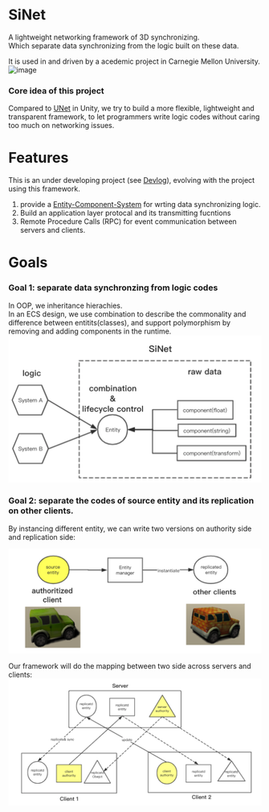 [Devlog-link]:()
[Img-entity-separation]:/Resources/Media/entity-separation.png
[Img-server-client-illus]:Resources/Media/server-client-illus.png
[Img-ECS]:Resources/Media/ECS.png
# SiNet
A lightweight networking framework of 3D synchronizing.    
Which separate data synchronizing from the logic built on these data.  

It is used in and driven by  a acedemic project in Carnegie Mellon University.   
![image](/Resources/Media/demo.gif)
### Core idea of this project
Compared to [UNet](https://docs.unity3d.com/Manual/UNet.html) in Unity, we try to build a more flexible, lightweight and transparent framework, to let programmers write logic codes without caring too much on networking issues.  
# Features 
This is an under developing  project (see [Devlog][Devlog-link]), evolving with the project using this framework.  
1. provide a [Entity-Component-System](https://en.wikipedia.org/wiki/Entity_component_system) for wrting data synchronizing logic.
2. Build an application layer protocal and its transmitting fucntions  
3. Remote Procedure Calls (RPC) for event communication between servers and clients.
# Goals
### Goal 1: separate data synchronzing from logic codes
In OOP, we inheritance hierachies.  
In an ECS design, we use combination to describe the commonality and difference between entitits(classes), and support polymorphism by removing and adding components in the runtime.
![image][Img-ECS]
### Goal 2: separate the codes of source entity and its replication on other clients.
By instancing different entity, we can write two versions on authority side and replication side:  

![image][Img-entity-separation]  

Our framework will do the mapping between two side across servers and clients:  
![iamge][Img-server-client-illus]
